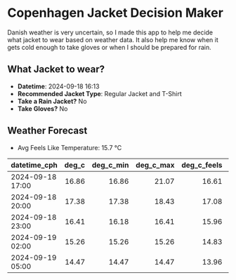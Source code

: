 
# Copenhagen Jacket Decision Maker

Danish weather is very uncertain, so I made this app to help me decide what jacket to wear based on weather data. 
It also help me know when it gets cold enough to take gloves or when I should be prepared for rain.

## What Jacket to wear?

- **Datetime**: 2024-09-18 16:13
- **Recommended Jacket Type**: Regular Jacket and T-Shirt
- **Take a Rain Jacket?** No
- **Take Gloves?** No

## Weather Forecast
- Avg Feels Like Temperature: 15.7 °C

| datetime_cph     |   deg_c |   deg_c_min |   deg_c_max |   deg_c_feels | weather   | wind   | rain   |
|:-----------------|--------:|------------:|------------:|--------------:|:----------|:-------|:-------|
| 2024-09-18 17:00 |   16.86 |       16.86 |       21.07 |         16.61 | Clouds    | Low    | None   |
| 2024-09-18 20:00 |   17.38 |       17.38 |       18.43 |         17.08 | Clouds    | Low    | None   |
| 2024-09-18 23:00 |   16.41 |       16.18 |       16.41 |         15.96 | Clouds    | Low    | None   |
| 2024-09-19 02:00 |   15.26 |       15.26 |       15.26 |         14.83 | Clouds    | Low    | None   |
| 2024-09-19 05:00 |   14.47 |       14.47 |       14.47 |         13.96 | Clouds    | Low    | None   |
        